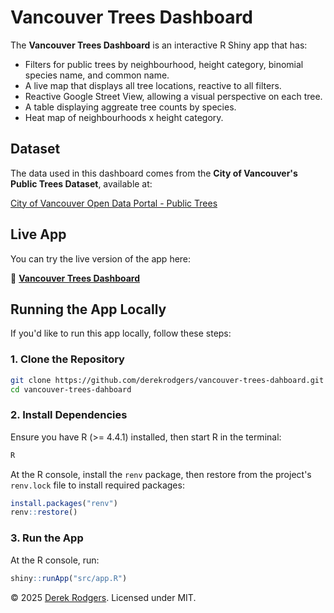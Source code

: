 # Vancouver Trees Dashboard

The **Vancouver Trees Dashboard** is an interactive R Shiny app that has:

- Filters for public trees by neighbourhood, height category, binomial species name, and common name.
- A live map that displays all tree locations, reactive to all filters.
- Reactive Google Street View, allowing a visual perspective on each tree.
- A table displaying aggreate tree counts by species.
- Heat map of neighbourhoods x height category.

## Dataset

The data used in this dashboard comes from the **City of Vancouver's Public Trees Dataset**, available at:

[City of Vancouver Open Data Portal - Public Trees](https://opendata.vancouver.ca/explore/dataset/public-trees/information/?disjunctive.neighbourhood_name&disjunctive.on_street&disjunctive.species_name&disjunctive.common_name)

## Live App

You can try the live version of the app here:

🔗 **[Vancouver Trees Dashboard](https://databyderek.com/vancouvertrees/)**

## Running the App Locally

If you'd like to run this app locally, follow these steps:

### 1. Clone the Repository

```sh
git clone https://github.com/derekrodgers/vancouver-trees-dahboard.git
cd vancouver-trees-dahboard
```
### 2. Install Dependencies

Ensure you have R (>= 4.4.1) installed, then start R in the terminal:

```sh
R
```

At the R console, install the `renv` package, then restore from the project's `renv.lock` file to install required packages:

```r
install.packages("renv")
renv::restore()
```

### 3. Run the App

At the R console, run:

```r
shiny::runApp("src/app.R")
```

© 2025 [Derek Rodgers](https://databyderek.com/). Licensed under MIT.
